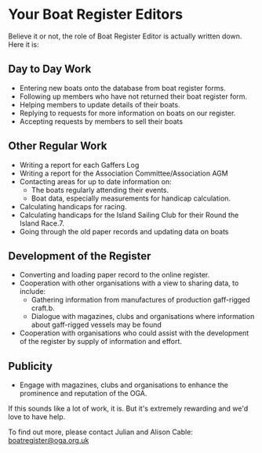 # Your Boat Register Editors

Believe it or not, the role of Boat Register Editor is actually written down. Here it is:

## Day to Day Work

- Entering new boats onto the database from boat register forms.
- Following up members who have not returned their boat register form.
- Helping members to update details of their boats.
- Replying to requests for more information on boats on our register.
- Accepting requests by members to sell their boats

## Other Regular Work

- Writing a report for each Gaffers Log
- Writing a report for the Association Committee/Association AGM
- Contacting areas for up to date information on:
  - The boats regularly attending their events.
  - Boat data, especially measurements for handicap calculation.
- Calculating handicaps for racing.
- Calculating handicaps for the Island Sailing Club for their Round the Island Race.7.
- Going through the old paper records and updating data on boats

## Development of the Register
- Converting and loading paper record to the online register.
- Cooperation with other organisations with a view to sharing data, to include:
  - Gathering information from manufactures of production gaff-rigged craft.b.
  - Dialogue with magazines, clubs and organisations where information about gaff-rigged vessels may be found
- Cooperation with organisations who could assist with the development of the register by supply of information and effort.

## Publicity
- Engage with magazines, clubs and organisations to enhance the prominence and reputation of the OGA.

If this sounds like a lot of work, it is. But it's extremely rewarding and we'd love to have help.

To find out more, please contact Julian and Alison Cable: boatregister@oga.org.uk
